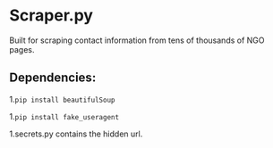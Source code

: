 
# Scraper.py

Built for scraping contact information from tens of thousands of NGO pages.

## Dependencies:

1.`pip install beautifulSoup`

1.`pip install fake_useragent`

1.secrets.py contains the hidden url.
